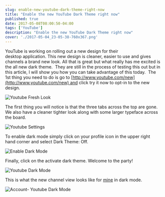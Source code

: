 ```yaml
---
slug: enable-new-youtube-dark-theme-right-now
title: "Enable the new YouTube Dark Theme right now"
published: true
date: 2017-05-08T08:00:50-04:00
tags: ['YouTube']
description: "Enable the new YouTube Dark Theme right now"
cover: './2017-05-04_23-05-38-760x367.png'
---
```


YouTube is working on rolling out a new design for their desktop application. This new design is cleaner, easier to use and gives channels a brand new look. All that is great but what really has me excited is the all new dark theme.  They are still in the process of testing this out but in this article, I will show you how you can take advantage of this today.  The 1st thing you need to do is go to [http://www.youtube.com/new](http://www.youtube.com/new) and click try it now to opt-in to the new design.  

![Youtube Fresh Look](./2017-05-04_23-03-41-1024x495.png)

The first thing you will notice is that the three tabs across the top are gone. We also have a cleaner tighter look along with some larger typeface across the board.  

![Youtube Settings](./2017-05-04_23-04-38-1024x495.png)

To enable dark mode simply click on your profile icon in the upper right hand corner and select Dark Theme: Off.  

![Enable Dark Mode](./2017-05-04_23-05-10.png)

Finally, click on the activate dark theme. Welcome to the party!  

![Youtube Dark Mode](./2017-05-04_23-05-38-1024x495.png)

This is what the new channel view looks like for [mine](http://www.youtube.com/therealdanvega) in dark mode. 

![Account- Youtube Dark Mode](./2017-05-05_07-40-20-1024x495.png)
